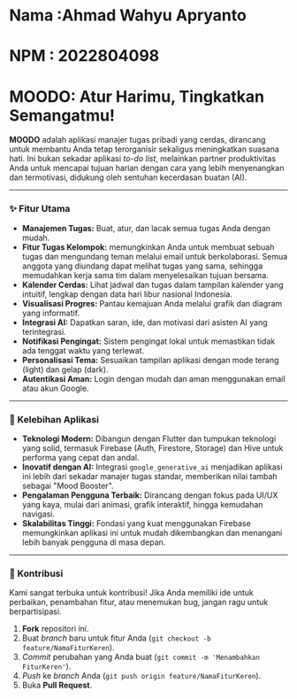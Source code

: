 # Nama :Ahmad Wahyu Apryanto
# NPM : 2022804098

# MOODO: Atur Harimu, Tingkatkan Semangatmu!

**MOODO** adalah aplikasi manajer tugas pribadi yang cerdas, dirancang untuk membantu Anda tetap terorganisir sekaligus meningkatkan suasana hati. Ini bukan sekadar aplikasi *to-do list*, melainkan partner produktivitas Anda untuk mencapai tujuan harian dengan cara yang lebih menyenangkan dan termotivasi, didukung oleh sentuhan kecerdasan buatan (AI).

---

### ✨ Fitur Utama

* **Manajemen Tugas:** Buat, atur, dan lacak semua tugas Anda dengan mudah.
* **Fitur Tugas Kelompok:** memungkinkan Anda untuk membuat sebuah tugas dan mengundang teman melalui email untuk berkolaborasi. Semua anggota yang diundang dapat melihat tugas yang sama, sehingga memudahkan kerja sama tim dalam menyelesaikan tujuan bersama.
* **Kalender Cerdas:** Lihat jadwal dan tugas dalam tampilan kalender yang intuitif, lengkap dengan data hari libur nasional Indonesia.
* **Visualisasi Progres:** Pantau kemajuan Anda melalui grafik dan diagram yang informatif.
* **Integrasi AI:** Dapatkan saran, ide, dan motivasi dari asisten AI yang terintegrasi.
* **Notifikasi Pengingat:** Sistem pengingat lokal untuk memastikan tidak ada tenggat waktu yang terlewat.
* **Personalisasi Tema:** Sesuaikan tampilan aplikasi dengan mode terang (light) dan gelap (dark).
* **Autentikasi Aman:** Login dengan mudah dan aman menggunakan email atau akun Google.

---

### 🚀 Kelebihan Aplikasi

* **Teknologi Modern:** Dibangun dengan Flutter dan tumpukan teknologi yang solid, termasuk Firebase (Auth, Firestore, Storage) dan Hive untuk performa yang cepat dan andal.
* **Inovatif dengan AI:** Integrasi `google_generative_ai` menjadikan aplikasi ini lebih dari sekadar manajer tugas standar, memberikan nilai tambah sebagai "Mood Booster".
* **Pengalaman Pengguna Terbaik:** Dirancang dengan fokus pada UI/UX yang kaya, mulai dari animasi, grafik interaktif, hingga kemudahan navigasi.
* **Skalabilitas Tinggi:** Fondasi yang kuat menggunakan Firebase memungkinkan aplikasi ini untuk mudah dikembangkan dan menangani lebih banyak pengguna di masa depan.

---

### 🤝 Kontribusi

Kami sangat terbuka untuk kontribusi! Jika Anda memiliki ide untuk perbaikan, penambahan fitur, atau menemukan bug, jangan ragu untuk berpartisipasi.

1.  **Fork** repositori ini.
2.  Buat *branch* baru untuk fitur Anda (`git checkout -b feature/NamaFiturKeren`).
3.  *Commit* perubahan yang Anda buat (`git commit -m 'Menambahkan FiturKeren'`).
4.  *Push* ke *branch* Anda (`git push origin feature/NamaFiturKeren`).
5.  Buka **Pull Request**.